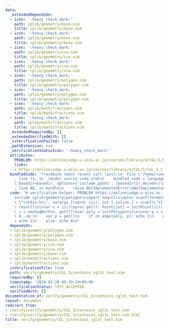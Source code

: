 ```yaml
---
data:
  _extendedDependsOn:
  - icon: ':heavy_check_mark:'
    path: cplib/geometry/base.nim
    title: cplib/geometry/base.nim
  - icon: ':heavy_check_mark:'
    path: cplib/geometry/base.nim
    title: cplib/geometry/base.nim
  - icon: ':heavy_check_mark:'
    path: cplib/geometry/ccw.nim
    title: cplib/geometry/ccw.nim
  - icon: ':heavy_check_mark:'
    path: cplib/geometry/ccw.nim
    title: cplib/geometry/ccw.nim
  - icon: ':heavy_check_mark:'
    path: cplib/geometry/polygon.nim
    title: cplib/geometry/polygon.nim
  - icon: ':heavy_check_mark:'
    path: cplib/geometry/polygon.nim
    title: cplib/geometry/polygon.nim
  - icon: ':heavy_check_mark:'
    path: cplib/math/fractions.nim
    title: cplib/math/fractions.nim
  - icon: ':heavy_check_mark:'
    path: cplib/math/fractions.nim
    title: cplib/math/fractions.nim
  _extendedRequiredBy: []
  _extendedVerifiedWith: []
  _isVerificationFailed: false
  _pathExtension: nim
  _verificationStatusIcon: ':heavy_check_mark:'
  attributes:
    PROBLEM: https://onlinejudge.u-aizu.ac.jp/courses/library/4/CGL/1/CGL_3_C
    links:
    - https://onlinejudge.u-aizu.ac.jp/courses/library/4/CGL/1/CGL_3_C
  bundledCode: "Traceback (most recent call last):\n  File \"/home/runner/.local/lib/python3.10/site-packages/onlinejudge_verify/documentation/build.py\"\
    , line 71, in _render_source_code_stat\n    bundled_code = language.bundle(stat.path,\
    \ basedir=basedir, options={'include_paths': [basedir]}).decode()\n  File \"/home/runner/.local/lib/python3.10/site-packages/onlinejudge_verify/languages/nim.py\"\
    , line 86, in bundle\n    raise NotImplementedError\nNotImplementedError\n"
  code: "# verification-helper: PROBLEM https://onlinejudge.u-aizu.ac.jp/courses/library/4/CGL/1/CGL_3_C\n\
    include cplib/geometry/polygon\nimport sequtils\nproc scanf(formatstr: cstring){.header:\
    \ \"<stdio.h>\", varargs.}\nproc ii(): int {.inline.} = scanf(\"%lld\\n\", addr\
    \ result)\n\nvar n = ii()\nproc get(): Point[int] = initPoint(ii(), ii())\nvar\
    \ v = newSeqWith(n, get())\nvar poly = initPolygon(v)\n\nvar q = ii()\nfor i in\
    \ 0..<q:\n    var p = get()\n    if on_edge(poly, p): echo 1\n    elif p in poly:\
    \ echo 2\n    else: echo 0\n"
  dependsOn:
  - cplib/geometry/polygon.nim
  - cplib/geometry/polygon.nim
  - cplib/geometry/base.nim
  - cplib/geometry/ccw.nim
  - cplib/geometry/ccw.nim
  - cplib/geometry/base.nim
  - cplib/math/fractions.nim
  - cplib/math/fractions.nim
  isVerificationFile: true
  path: verify/geometry/CGL_3/contains_cgl3c_test.nim
  requiredBy: []
  timestamp: '2024-03-20 09:39:29+09:00'
  verificationStatus: TEST_ACCEPTED
  verifiedWith: []
documentation_of: verify/geometry/CGL_3/contains_cgl3c_test.nim
layout: document
redirect_from:
- /verify/verify/geometry/CGL_3/contains_cgl3c_test.nim
- /verify/verify/geometry/CGL_3/contains_cgl3c_test.nim.html
title: verify/geometry/CGL_3/contains_cgl3c_test.nim
---
```

